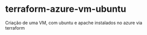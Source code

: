 # terraform-azure-vm-ubuntu
Criação de uma VM, com ubuntu e apache instalados no azure via terraform
